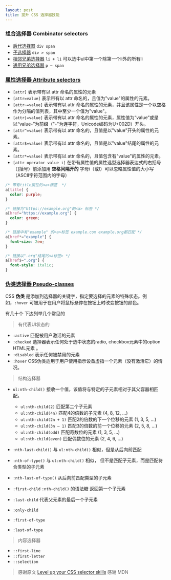 ```yaml
---
layout: post
title: 提升 CSS 选择器技能
---
```


### 组合选择器 Combinator selectors
* [后代选择器](https://developer.mozilla.org/zh-CN/docs/Web/CSS/Descendant_selectors) `div span`
* [子选择器](https://developer.mozilla.org/zh-CN/docs/Web/CSS/Child_selectors) `div > span`
* [相邻兄弟选择器](https://developer.mozilla.org/zh-CN/docs/Web/CSS/Adjacent_sibling_selectors) `li + li` 可以选中ul中第一个除第一个li外的所有li  
* [通用兄弟选择器](https://developer.mozilla.org/zh-CN/docs/Web/CSS/General_sibling_selectors)  `p ~ span`

### [属性选择器 Attribute selectors](https://developer.mozilla.org/zh-CN/docs/Web/CSS/Attribute_selectors)
* `[attr]` 表示带有以 attr 命名的属性的元素
* `[attr=value]` 表示带有以 attr 命名的，且值为"value"的属性的元素。
* `[attr~=value]` 表示带有以 attr 命名的属性的元素，并且该属性是一个以空格作为分隔的值列表，其中至少一个值为"value"。
* `[attr|=value]` 表示带有以 attr 命名的属性的元素，属性值为“value”或是以“value-”为前缀（"-"为连字符，Unicode编码为U+002D）开头。
* `[attr^=value]` 表示带有以 attr 命名的，且值是以"value"开头的属性的元素。
* `[attr$=value]`  表示带有以 attr 命名的，且值是以"value"结尾的属性的元素。
* `[attr*=value]` 表示带有以 attr 命名的，且值包含有"value"的属性的元素。
* `[attr operator value i]`  在带有属性值的属性选型选择器表达式的右括号（]括号）前添加用 **空格间隔开的** 字母i（或I）可以忽略属性值的大小写（ASCII字符范围内的字母） 

```css
/* 带有title属性的<a>标签  */
a[title] {
  color: purple;
}

/* 链接为"https://example.org"的<a> 标签 */
a[href="https://example.org"] {
  color: green;
}

/* 链接中有"example" 的<a>标签 example.com example.org都匹配 */
a[href*="example"] {
  font-size: 2em;
}

/* 链接以".org"结尾的<a标签> */
a[href$=".org"] {
  font-style: italic;
}
```
### [伪类选择器 Pseudo-classes](https://developer.mozilla.org/zh-CN/docs/Web/CSS/Pseudo-classes)

CSS **伪类** 是添加到选择器的关键字，指定要选择的元素的特殊状态。例如，`:hover` 可被用于在用户将鼠标悬停在按钮上时改变按钮的颜色。

有几十个 下边列举几个常见的

> 有代表UI状态的
* `:active` 匹配被用户激活的元素
* `:checked`  选择器表示任何处于选中状态的radio, checkbox元素中的option HTML元素 。
* `:disabled`  表示任何被禁用的元素
* `:hover`  CSS伪类适用于用户使用指示设备虚指一个元素（没有激活它）的情况。
>  结构选择器 
* `ul:nth-child()`  接收一个值，该值将与特定的子元素相对于其父容器相匹配。
    * `ul:nth-child(2)` 匹配第二个子元素
    * `ul:nth-child(4n)` 匹配4的倍数的子元素 (4, 8, 12, …)
    * `ul:nth-child(2n + 1)` 匹配2的倍数的下一个位移的元素  (1, 3, 5, …)
    * `ul:nth-child(3n — 1)` 匹配3的倍数的前一个位移的元素  (2, 5, 8, …)
    * `ul:nth-child(odd)` 匹配奇数位的元素 (1, 3, 5, …)
    * `ul:nth-child(even)` 匹配偶数位的元素  (2, 4, 6, …)
* `:nth-last-child()` 与 `ul:nth-child()` 相似，但是从后向前匹配
*  `:nth-of-type()`    与 `ul:nth-child()` 相似， 但不是匹配子元素，而是匹配符合类型的子元素
* `:nth-last-of-type()` 从后向前匹配类型的子元素

* `:first-child`  `:nth-child()` 的语法糖 返回第一个子元素
* `:last-child`  代表父元素的最后一个子元素
* `:only-child`
* `:first-of-type`
* `:last-of-type`

>  内容选择器
* `::first-line`
* `::first-letter`
* `::selection`


> 感谢原文 [Level up your CSS selector skills](https://blog.logrocket.com/level-up-your-css-selector-skills-5d7bb45ddd37)
> 感谢 MDN